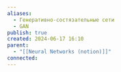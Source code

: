 ```yaml
---
aliases:
  - Генеративно-состязательные сети
  - GAN
publish: true
created: 2024-06-17 16:10
parent:
  - "[[Neural Networks (notion)]]"
connected:
---
```

